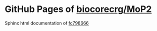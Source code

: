 GitHub Pages of [biocorecrg/MoP2](https://github.com/biocorecrg/MoP2.git)
===
Sphinx html documentation of [fc798666](https://github.com/biocorecrg/MoP2/tree/fc798666cbdd165eb8d3b0e5b7407e4437b10c62)
